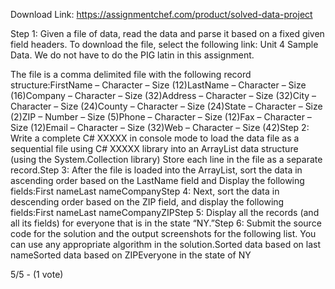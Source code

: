 Download Link: https://assignmentchef.com/product/solved-data-project
<br>
<p class="ui header product-top-header" title="Data Project Solution">Step 1: Given a file of data, read the data and parse it based on a fixed given field headers. To download the file, select the following link: Unit 4 Sample Data. We do not have to do the PIG latin in this assignment.

The file is a comma delimited file with the following record structure:FirstName – Character – Size (12)LastName – Character – Size (16)Company – Character – Size (32)Address – Character – Size (32)City – Character – Size (24)County – Character – Size (24)State – Character – Size (2)ZIP – Number – Size (5)Phone – Character – Size (12)Fax – Character – Size (12)Email – Character – Size (32)Web – Character – Size (42)Step 2: Write a complete C# XXXXX in console mode to load the data file as a sequential file using C# XXXXX library into an ArrayList data structure (using the System.Collection library) Store each line in the file as a separate record.Step 3: After the file is loaded into the ArrayList, sort the data in ascending order based on the LastName field and Display the following fields:First nameLast nameCompanyStep 4: Next, sort the data in descending order based on the ZIP field, and display the following fields:First nameLast nameCompanyZIPStep 5: Display all the records (and all its fields) for everyone that is in the state “NY.”Step 6: Submit the source code for the solution and the output screenshots for the following list. You can use any appropriate algorithm in the solution.Sorted data based on last nameSorted data based on ZIPEveryone in the state of NY

5/5 - (1 vote)